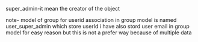 super_admin-it mean the creator of the object

note- model of group
for userid association in group model is named user_super_admin which store userId
i have also stord user email in group model for easy reason but this is not a prefer way because of multiple data 

